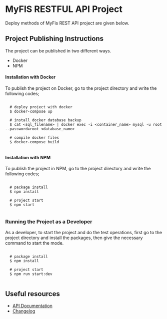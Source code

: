# MyFIS RESTFUL API Project

Deploy methods of MyFis REST API project are given below.

## Project Publishing Instructions
The project can be published in two different ways.
* Docker
* NPM

#### Installation with Docker
To publish the project on Docker, go to the project directory and write the following codes;

```

  # deploy project with docker
  $ docker-compose up

  # install docker database backup
  $ cat <sql_filename> | docker exec -i <container_name> mysql -u root --password=root <database_name>

  # compile docker files
  $ docker-compose build
  
```

#### Installation with NPM
To publish the project in NPM, go to the project directory and write the following codes;

```

  # package install
  $ npm install

  # project start
  $ npm start
  
```

### Running the Project as a Developer
As a developer, to start the project and do the test operations, first go to the project directory and install the packages, then give the necessary command to start the mode.

```

  # package install
  $ npm install

  # project start
  $ npm run start:dev
  
```

## Useful resources
* [API Documentation](https://doc-myfis-serve.herokuapp.com/)
* [Changelog](https://github.com/ismetkizgin/MyFIS-Serve/blob/master/CHANGELOG.md)
